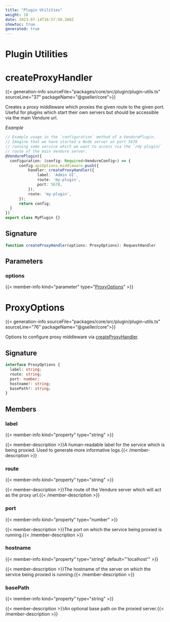 ```yaml
---
title: "Plugin Utilities"
weight: 10
date: 2023-07-14T16:57:50.208Z
showtoc: true
generated: true
---
```

<!-- This file was generated from the Vendure source. Do not modify. Instead, re-run the "docs:build" script -->

# Plugin Utilities
<div class="symbol">


# createProxyHandler

{{< generation-info sourceFile="packages/core/src/plugin/plugin-utils.ts" sourceLine="37" packageName="@gseller/core">}}

Creates a proxy middleware which proxies the given route to the given port.
Useful for plugins which start their own servers but should be accessible
via the main Vendure url.

*Example*

```ts
// Example usage in the `configuration` method of a VendurePlugin.
// Imagine that we have started a Node server on port 5678
// running some service which we want to access via the `/my-plugin/`
// route of the main Vendure server.
@VendurePlugin({
  configuration: (config: Required<VendureConfig>) => {
      config.apiOptions.middleware.push({
          handler: createProxyHandler({
              label: 'Admin UI',
              route: 'my-plugin',
              port: 5678,
          }),
          route: 'my-plugin',
      });
      return config;
  }
})
export class MyPlugin {}
```

## Signature

```TypeScript
function createProxyHandler(options: ProxyOptions): RequestHandler
```
## Parameters

### options

{{< member-info kind="parameter" type="<a href='/typescript-api/plugin/plugin-utilities#proxyoptions'>ProxyOptions</a>" >}}

</div>
<div class="symbol">


# ProxyOptions

{{< generation-info sourceFile="packages/core/src/plugin/plugin-utils.ts" sourceLine="76" packageName="@gseller/core">}}

Options to configure proxy middleware via <a href='/typescript-api/plugin/plugin-utilities#createproxyhandler'>createProxyHandler</a>.

## Signature

```TypeScript
interface ProxyOptions {
  label: string;
  route: string;
  port: number;
  hostname?: string;
  basePath?: string;
}
```
## Members

### label

{{< member-info kind="property" type="string"  >}}

{{< member-description >}}A human-readable label for the service which is being proxied. Used to
generate more informative logs.{{< /member-description >}}

### route

{{< member-info kind="property" type="string"  >}}

{{< member-description >}}The route of the Vendure server which will act as the proxy url.{{< /member-description >}}

### port

{{< member-info kind="property" type="number"  >}}

{{< member-description >}}The port on which the service being proxied is running.{{< /member-description >}}

### hostname

{{< member-info kind="property" type="string" default="'localhost'"  >}}

{{< member-description >}}The hostname of the server on which the service being proxied is running.{{< /member-description >}}

### basePath

{{< member-info kind="property" type="string"  >}}

{{< member-description >}}An optional base path on the proxied server.{{< /member-description >}}


</div>
